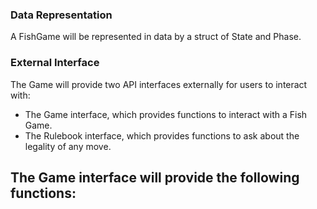 ### Data Representation
A FishGame will be represented in data by a struct of State and Phase. 




### External Interface
The Game will provide two API interfaces externally for users to interact with:
- The Game interface, which provides functions to interact with a Fish Game.
- The Rulebook interface, which provides functions to ask about the legality of any move.

The Game interface will provide the following functions:
- 
